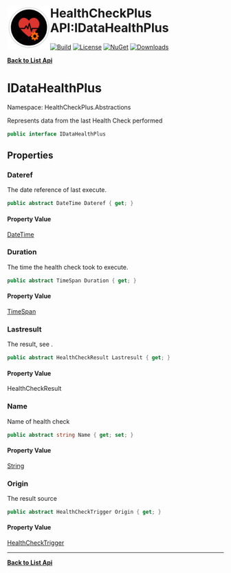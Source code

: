 # <img align="left" width="100" height="100" src="../images/icon.png">HealthCheckPlus API:IDataHealthPlus 

[![Build](https://github.com/FRACerqueira/HealthCheckPlus/workflows/Build/badge.svg)](https://github.com/FRACerqueira/HealthCheckPlus/actions/workflows/build.yml)
[![License](https://img.shields.io/badge/License-MIT-brightgreen.svg)](https://github.com/FRACerqueira/HealthCheckPlus/blob/master/LICENSE)
[![NuGet](https://img.shields.io/nuget/v/HealthCheckPlus)](https://www.nuget.org/packages/HealthCheckPlus/)
[![Downloads](https://img.shields.io/nuget/dt/HealthCheckPlus)](https://www.nuget.org/packages/HealthCheckPlus/)

[**Back to List Api**](./apis.md)

# IDataHealthPlus

Namespace: HealthCheckPlus.Abstractions

Represents data from the last Health Check performed

```csharp
public interface IDataHealthPlus
```

## Properties

### <a id="properties-dateref"/>**Dateref**

The date reference of last execute.

```csharp
public abstract DateTime Dateref { get; }
```

#### Property Value

[DateTime](https://docs.microsoft.com/en-us/dotnet/api/system.datetime)<br>

### <a id="properties-duration"/>**Duration**

The time the health check took to execute.

```csharp
public abstract TimeSpan Duration { get; }
```

#### Property Value

[TimeSpan](https://docs.microsoft.com/en-us/dotnet/api/system.timespan)<br>

### <a id="properties-lastresult"/>**Lastresult**

The result, see .

```csharp
public abstract HealthCheckResult Lastresult { get; }
```

#### Property Value

HealthCheckResult<br>

### <a id="properties-name"/>**Name**

Name of health check

```csharp
public abstract string Name { get; set; }
```

#### Property Value

[String](https://docs.microsoft.com/en-us/dotnet/api/system.string)<br>

### <a id="properties-origin"/>**Origin**

The result source

```csharp
public abstract HealthCheckTrigger Origin { get; }
```

#### Property Value

[HealthCheckTrigger](./healthcheckplus.abstractions.healthchecktrigger.md)<br>


- - -
[**Back to List Api**](./apis.md)
